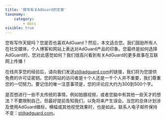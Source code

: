```yaml
---
title: '撰写有关AdGuard的文章'
taxonomy:
    category:
        - docs
visible: true
---
```


您有写作天赋吗？您是否也喜欢AdGuard？然后，本文适合您。我们鼓励所有人在社交媒体，个人博客和网站上表达对AdGuard产品的印象。您最终是如何选择AdGuard的，您对此感觉如何？我们很高兴看到有关AdGuard的更多故事在互联网上传播！

在线共享您的经验后，请向我们发送[st@adguard.com](mailto:st@adguard.com)的链接，我们将为您提供免费的许可证密钥。您的网站的访问者是十个人还是一千个人并不重要，我们尊重您的一切努力。要记住的唯一注意事项是，您的评论应大约为300到500个字。

是否想进行一些不太传统的事情，例如拍摄视频，或者您脑中有其他一些天才的想法？不要限制自己，但最好提前告知我们，以免将来产生误会。当您的总体计划涉及使用AdGuard徽标，横幅或其他视觉效果时，也是如此。联系人电子邮件保持不变：[st@adguard.com](mailto:st@adguard.com)。

